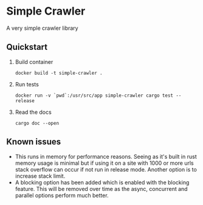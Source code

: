 # Simple Crawler
A very simple crawler library
## Quickstart
1. Build container
    ```shell
    docker build -t simple-crawler .
    ```
2. Run tests
    ```shell
    docker run -v `pwd`:/usr/src/app simple-crawler cargo test --release
    ```
3. Read the docs
   ```shell
   cargo doc --open
   ```
## Known issues
- This runs in memory for performance reasons. Seeing as it's built in rust memory usage is minimal but if using it
  on a site with 1000 or more urls stack overflow can occur if not run in release mode. Another option is to increase
  stack limit.
- A blocking option has been added which is enabled with the blocking feature. This will be removed over time as the 
  async, concurrent and parallel options perform much better.